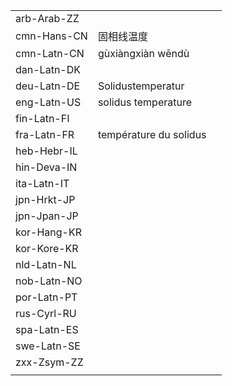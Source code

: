 | | | |
|-|-|-|
| arb-Arab-ZZ |  |  |
| cmn-Hans-CN | 固相线温度 |  |
| cmn-Latn-CN | gùxiàngxiàn wēndù |  |
| dan-Latn-DK |  |  |
| deu-Latn-DE | Solidustemperatur |  |
| eng-Latn-US | solidus temperature |  |
| fin-Latn-FI |  |  |
| fra-Latn-FR | température du solidus |  |
| heb-Hebr-IL |  |  |
| hin-Deva-IN |  |  |
| ita-Latn-IT |  |  |
| jpn-Hrkt-JP |  |  |
| jpn-Jpan-JP |  |  |
| kor-Hang-KR |  |  |
| kor-Kore-KR |  |  |
| nld-Latn-NL |  |  |
| nob-Latn-NO |  |  |
| por-Latn-PT |  |  |
| rus-Cyrl-RU |  |  |
| spa-Latn-ES |  |  |
| swe-Latn-SE |  |  |
| zxx-Zsym-ZZ |  |  |
|  |  |  |